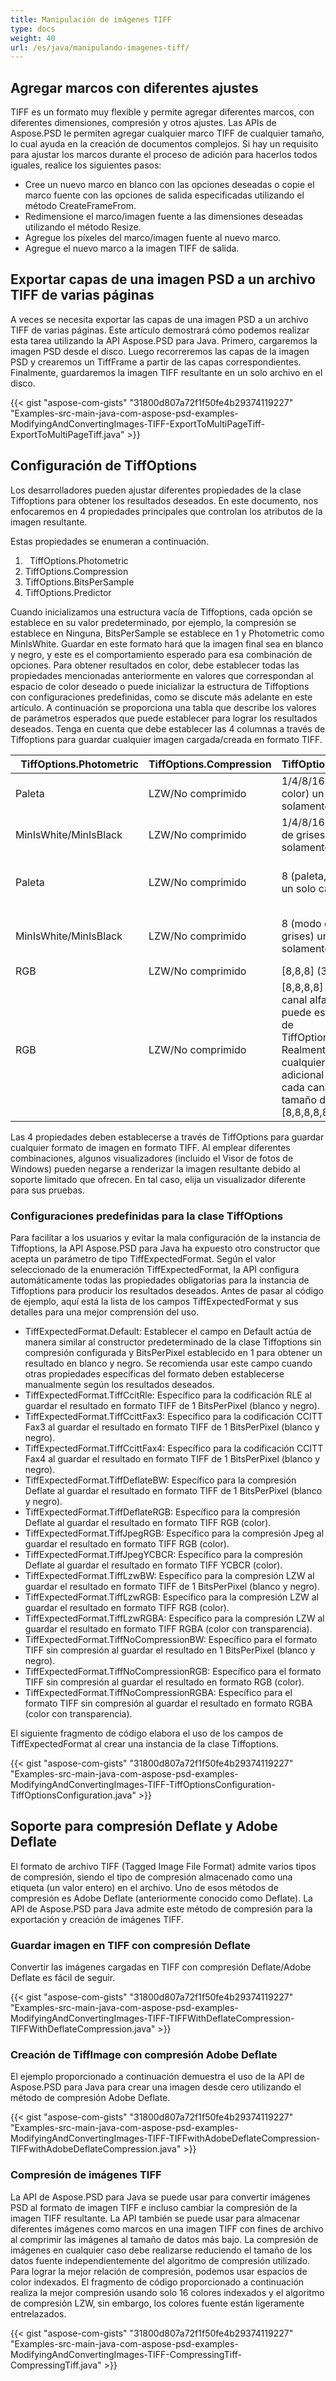 ```yaml
---
title: Manipulación de imágenes TIFF
type: docs
weight: 40
url: /es/java/manipulando-imagenes-tiff/
---
```


## **Agregar marcos con diferentes ajustes**
TIFF es un formato muy flexible y permite agregar diferentes marcos, con diferentes dimensiones, compresión y otros ajustes. Las APIs de Aspose.PSD le permiten agregar cualquier marco TIFF de cualquier tamaño, lo cual ayuda en la creación de documentos complejos. Si hay un requisito para ajustar los marcos durante el proceso de adición para hacerlos todos iguales, realice los siguientes pasos:

- Cree un nuevo marco en blanco con las opciones deseadas o copie el marco fuente con las opciones de salida especificadas utilizando el método CreateFrameFrom.
- Redimensione el marco/imagen fuente a las dimensiones deseadas utilizando el método Resize.
- Agregue los píxeles del marco/imagen fuente al nuevo marco.
- Agregue el nuevo marco a la imagen TIFF de salida.
## **Exportar capas de una imagen PSD a un archivo TIFF de varias páginas**
A veces se necesita exportar las capas de una imagen PSD a un archivo TIFF de varias páginas. Este artículo demostrará cómo podemos realizar esta tarea utilizando la API Aspose.PSD para Java. Primero, cargaremos la imagen PSD desde el disco. Luego recorreremos las capas de la imagen PSD y crearemos un TiffFrame a partir de las capas correspondientes. Finalmente, guardaremos la imagen TIFF resultante en un solo archivo en el disco.



{{< gist "aspose-com-gists" "31800d807a72f1f50fe4b29374119227" "Examples-src-main-java-com-aspose-psd-examples-ModifyingAndConvertingImages-TIFF-ExportToMultiPageTiff-ExportToMultiPageTiff.java" >}}
## **Configuración de TiffOptions**
Los desarrolladores pueden ajustar diferentes propiedades de la clase Tiffoptions para obtener los resultados deseados. En este documento, nos enfocaremos en 4 propiedades principales que controlan los atributos de la imagen resultante.

Estas propiedades se enumeran a continuación.

1. ` `TiffOptions.Photometric
1. TiffOptions.Compression
1. TiffOptions.BitsPerSample
1. TiffOptions.Predictor

Cuando inicializamos una estructura vacía de Tiffoptions, cada opción se establece en su valor predeterminado, por ejemplo, la compresión se establece en Ninguna, BitsPerSample se establece en 1 y Photometric como MinIsWhite. Guardar en este formato hará que la imagen final sea en blanco y negro, y este es el comportamiento esperado para esa combinación de opciones. Para obtener resultados en color, debe establecer todas las propiedades mencionadas anteriormente en valores que correspondan al espacio de color deseado o puede inicializar la estructura de Tiffoptions con configuraciones predefinidas, como se discute más adelante en este artículo. A continuación se proporciona una tabla que describe los valores de parámetros esperados que puede establecer para lograr los resultados deseados. Tenga en cuenta que debe establecer las 4 columnas a través de Tiffoptions para guardar cualquier imagen cargada/creada en formato TIFF.

|` `**TiffOptions.Photometric**|**TiffOptions.Compression**|**TiffOptions.BitsPerSample**|**TiffOptions.Predictor**|
| :- | :- | :- | :- |
|Paleta|LZW/No comprimido|1/4/8/16 (paleta, modo de color) un solo canal solamente|Ninguno|
|MinIsWhite/MinIsBlack|LZW/No comprimido|1/4/8/16 (modo de escala de grises) un solo canal solamente|Ninguno|
|Paleta|LZW/No comprimido|8 (paleta, modo de color) un solo canal solamente|Horizontal (más compresión lograda para LZW en los mismos patrones)|
|MinIsWhite/MinIsBlack|LZW/No comprimido|8 (modo de escala de grises) un solo canal solamente|Horizontal (más compresión lograda para LZW en los mismos patrones)|
|RGB|LZW/No comprimido|[8,8,8] (3 canales RGB)|Ninguno/Horizontal|
|RGB|LZW/No comprimido|[8,8,8,8] (3 canales RGB y canal alfa adicional que se puede establecer a través de TiffOptions.AlphaStorage) Realmente se admite cualquier cantidad adicional de canales pero cada canal debe tener un tamaño de 8 bits como [8,8,8,8,8,8]|Ninguno/Horizontal|
Las 4 propiedades deben establecerse a través de TiffOptions para guardar cualquier formato de imagen en formato TIFF. Al emplear diferentes combinaciones, algunos visualizadores (incluido el Visor de fotos de Windows) pueden negarse a renderizar la imagen resultante debido al soporte limitado que ofrecen. En tal caso, elija un visualizador diferente para sus pruebas.
### **Configuraciones predefinidas para la clase TiffOptions**
Para facilitar a los usuarios y evitar la mala configuración de la instancia de Tiffoptions, la API Aspose.PSD para Java ha expuesto otro constructor que acepta un parámetro de tipo TiffExpectedFormat. Según el valor seleccionado de la enumeración TiffExpectedFormat, la API configura automáticamente todas las propiedades obligatorias para la instancia de Tiffoptions para producir los resultados deseados. Antes de pasar al código de ejemplo, aquí está la lista de los campos TiffExpectedFormat y sus detalles para una mejor comprensión del uso.



- TiffExpectedFormat.Default: Establecer el campo en Default actúa de manera similar al constructor predeterminado de la clase Tiffoptions sin compresión configurada y BitsPerPixel establecido en 1 para obtener un resultado en blanco y negro. Se recomienda usar este campo cuando otras propiedades específicas del formato deben establecerse manualmente según los resultados deseados.
- TiffExpectedFormat.TiffCcitRle: Específico para la codificación RLE al guardar el resultado en formato TIFF de 1 BitsPerPixel (blanco y negro).
- TiffExpectedFormat.TiffCcittFax3: Específico para la codificación CCITT Fax3 al guardar el resultado en formato TIFF de 1 BitsPerPixel (blanco y negro).
- TiffExpectedFormat.TiffCcittFax4: Específico para la codificación CCITT Fax4 al guardar el resultado en formato TIFF de 1 BitsPerPixel (blanco y negro).
- TiffExpectedFormat.TiffDeflateBW: Específico para la compresión Deflate al guardar el resultado en formato TIFF de 1 BitsPerPixel (blanco y negro).
- TiffExpectedFormat.TiffDeflateRGB: Específico para la compresión Deflate al guardar el resultado en formato TIFF RGB (color).
- TiffExpectedFormat.TiffJpegRGB: Específico para la compresión Jpeg al guardar el resultado en formato TIFF RGB (color).
- TiffExpectedFormat.TiffJpegYCBCR: Específico para la compresión Deflate al guardar el resultado en formato TIFF YCBCR (color).
- TiffExpectedFormat.TiffLzwBW: Específico para la compresión LZW al guardar el resultado en formato TIFF de 1 BitsPerPixel (blanco y negro).
- TiffExpectedFormat.TiffLzwRGB: Específico para la compresión LZW al guardar el resultado en formato TIFF RGB (color).
- TiffExpectedFormat.TiffLzwRGBA: Específico para la compresión LZW al guardar el resultado en formato TIFF RGBA (color con transparencia).
- TiffExpectedFormat.TiffNoCompressionBW: Específico para el formato TIFF sin compresión al guardar el resultado en 1 BitsPerPixel (blanco y negro).
- TiffExpectedFormat.TiffNoCompressionRGB: Específico para el formato TIFF sin compresión al guardar el resultado en formato RGB (color).
- TiffExpectedFormat.TiffNoCompressionRGBA: Específico para el formato TIFF sin compresión al guardar el resultado en formato RGBA (color con transparencia).



El siguiente fragmento de código elabora el uso de los campos de TiffExpectedFormat al crear una instancia de la clase Tiffoptions.



{{< gist "aspose-com-gists" "31800d807a72f1f50fe4b29374119227" "Examples-src-main-java-com-aspose-psd-examples-ModifyingAndConvertingImages-TIFF-TiffOptionsConfiguration-TiffOptionsConfiguration.java" >}}
## **Soporte para compresión Deflate y Adobe Deflate**
El formato de archivo TIFF (Tagged Image File Format) admite varios tipos de compresión, siendo el tipo de compresión almacenado como una etiqueta (un valor entero) en el archivo. Uno de esos métodos de compresión es Adobe Deflate (anteriormente conocido como Deflate). La API de Aspose.PSD para Java admite este método de compresión para la exportación y creación de imágenes TIFF.
### **Guardar imagen en TIFF con compresión Deflate**
Convertir las imágenes cargadas en TIFF con compresión Deflate/Adobe Deflate es fácil de seguir.



{{< gist "aspose-com-gists" "31800d807a72f1f50fe4b29374119227" "Examples-src-main-java-com-aspose-psd-examples-ModifyingAndConvertingImages-TIFF-TIFFWithDeflateCompression-TIFFWithDeflateCompression.java" >}}
### **Creación de TiffImage con compresión Adobe Deflate**
El ejemplo proporcionado a continuación demuestra el uso de la API de Aspose.PSD para Java para crear una imagen desde cero utilizando el método de compresión Adobe Deflate.



{{< gist "aspose-com-gists" "31800d807a72f1f50fe4b29374119227" "Examples-src-main-java-com-aspose-psd-examples-ModifyingAndConvertingImages-TIFF-TIFFwithAdobeDeflateCompression-TIFFwithAdobeDeflateCompression.java" >}}
### **Compresión de imágenes TIFF**
La API de Aspose.PSD para Java se puede usar para convertir imágenes PSD al formato de imagen TIFF e incluso cambiar la compresión de la imagen TIFF resultante. La API también se puede usar para almacenar diferentes imágenes como marcos en una imagen TIFF con fines de archivo al comprimir las imágenes al tamaño de datos más bajo. La compresión de imágenes en cualquier caso debe realizarse reduciendo el tamaño de los datos fuente independientemente del algoritmo de compresión utilizado. Para lograr la mejor relación de compresión, podemos usar espacios de color indexados. El fragmento de código proporcionado a continuación realiza la mejor compresión usando solo 16 colores indexados y el algoritmo de compresión LZW, sin embargo, los colores fuente están ligeramente entrelazados.



{{< gist "aspose-com-gists" "31800d807a72f1f50fe4b29374119227" "Examples-src-main-java-com-aspose-psd-examples-ModifyingAndConvertingImages-TIFF-CompressingTiff-CompressingTiff.java" >}}
